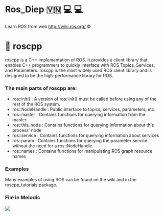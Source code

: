 # Ros_Diep :vietnam: :computer: :computer:
Learn ROS from web http://wiki.ros.org/ :copyright:

# :pushpin: roscpp
roscpp is a C++ implementation of ROS. It provides a client library that enables C++ programmers to quickly interface with ROS Topics, Services, and Parameters. roscpp is the most widely used ROS client library and is designed to be the high-performance library for ROS.
### The main parts of roscpp are:

 * ros::init() : A version of ros::init() must be called before using any of the rest of the ROS system.
 * ros::NodeHandle : Public interface to topics, services, parameters, etc.
 * ros::master : Contains functions for querying information from the master
 * ros::this_node : Contains functions for querying information about this process' node
 * ros::service : Contains functions for querying information about services
 * ros::param : Contains functions for querying the parameter service without the need for a ros::NodeHandle
 * ros::names : Contains functions for manipulating ROS graph resource names
### Examples
Many examples of using ROS can be found on the wiki and in the roscpp_tutorials package.

### File in Melodic
![](https://dev.px4.io/master/assets/diagrams/PX4_Architecture.svg)
